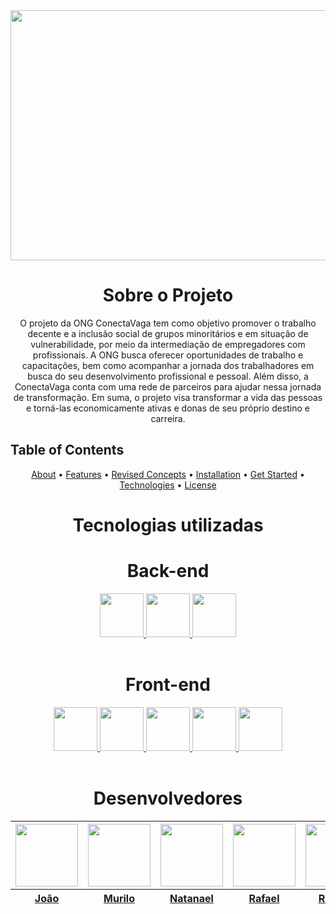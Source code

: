 <!-- BANNER DO NOSSO PROJETO -->
<div align=center>
  <img width=800px height=400px src="https://ik.imagekit.io/6kg1q0s1r/C%C3%B3pia_de_Banners.png?updatedAt=1681922292947"  />
</div>


<!-- LOGO -->

<h1 align=center> Sobre o Projeto </h1>

<p align=center>O projeto da ONG ConectaVaga tem como objetivo promover o trabalho decente e a inclusão social de grupos minoritários e em situação de vulnerabilidade, por meio da intermediação de empregadores com profissionais. 
A ONG busca oferecer oportunidades de trabalho e capacitações, bem como acompanhar a jornada dos trabalhadores em busca do seu desenvolvimento profissional e pessoal. Além disso, a ConectaVaga conta com uma rede de parceiros para ajudar nessa jornada de transformação. Em suma, o projeto visa transformar a vida das pessoas e torná-las economicamente ativas e donas de seu próprio destino e carreira.
</p>

## Table of Contents

<p align="center">
 <a href="#about">About</a> •
 <a href="#features">Features</a> •
 <a href="#revised-concepts">Revised Concepts</a> • 
 <a href="#installation">Installation</a> • 
 <a href="#getting-started">Get Started</a> • 
 <a href="#technologies">Technologies</a> • 
 <a href="Desenvolvedores">License</a>
</p>


<h1 align=center> Tecnologias utilizadas </a> 
<!-- ALGUM BANNER SOBRE TECNOLOGIAS -->

<h1 align=center> Back-end </h1>

<div style=inline align=center >
  <a href='https://docs.oracle.com/en/java/'>
    <img width=70px src="https://cdn.jsdelivr.net/gh/devicons/devicon/icons/java/java-original-wordmark.svg" />
  </a>
  <a href='https://dev.mysql.com/doc/'>
    <img width=70px src="https://cdn.jsdelivr.net/gh/devicons/devicon/icons/mysql/mysql-original-wordmark.svg" />
  </a>
  <a href='https://docs.spring.io/spring-boot/docs/current/reference/htmlsingle/'>
    <img width=70px src="https://cdn.jsdelivr.net/gh/devicons/devicon/icons/spring/spring-original-wordmark.svg" />
  </a>
</div>
<br>


<h1  align=center>Front-end</h1>

<div style=inline align=center>
  <a href='https://developer.mozilla.org/en-US/docs/Glossary/HTML5'>
    <img width=70px src="https://cdn.jsdelivr.net/gh/devicons/devicon/icons/html5/html5-original-wordmark.svg" />
  </a>
  <a href='https://developer.mozilla.org/en-US/docs/Web/CSS'>
    <img width=70px src="https://cdn.jsdelivr.net/gh/devicons/devicon/icons/css3/css3-original-wordmark.svg" />
  </a>
  <a href='https://javascript.info/'>
    <img width=70px src="https://cdn.jsdelivr.net/gh/devicons/devicon/icons/javascript/javascript-original.svg" />
  </a>
  <a href='https://react.dev/blog/2023/03/16/introducing-react-dev'>
    <img width=70px src="https://cdn.jsdelivr.net/gh/devicons/devicon/icons/react/react-original-wordmark.svg" />
  </a>
  <a href='https://www.typescriptlang.org/docs/'>
   <img width=70px src="https://cdn.jsdelivr.net/gh/devicons/devicon/icons/typescript/typescript-original.svg" />
  </a>
</div>
  <br>

<!-- ICONES DAS TECNOLOGIAS -->

<h1 align=center> Desenvolvedores </h1> 

<div align=center>
    <table>
      <thead>
        <tr>
          <th><img src="https://avatars.githubusercontent.com/u/124622333?v=4" width=100 height=100 ></th>
          <th><img src="https://avatars.githubusercontent.com/u/122796061?v=4" width=100 height=100 ></th>
          <th><img src="https://avatars.githubusercontent.com/u/123839425?v=4" width=100 height=100 ></th>
          <th><img src="https://avatars.githubusercontent.com/u/93882803?v=4" width=100 height=100 ></th>
          <th><img src="https://avatars.githubusercontent.com/u/96356018?v=4" width=100 height=100 ></th>
          <th><img src="https://avatars.githubusercontent.com/u/41052229?v=4" width=100 height=100 ></th>
          <th><img src="https://avatars.githubusercontent.com/u/101155320?v=4" width=100 height=100 ></th>
        </tr>
        <tr>
          <th><a href='https://github.com/Joaopanzo261' target="_blank" rel=noreferrer>João</a></th>
          <th><a href='https://github.com/MuRibeiro' target="_blank" rel=noreferrer>Murilo</th>
          <th><a href='https://github.com/natanael-bento' target="_blank" rel=noreferrer>Natanael</th>
          <th><a href='https://github.com/RafaelAstora' target="_blank" rel=noreferrer>Rafael</th>
          <th><a href='https://github.com/rebecasantana' target="_blank" rel=noreferrer>Rebeca</th>
          <th><a href='https://github.com/ronyrst' target="_blank" rel=noreferrer>Rony</th>
          <th><a href='https://github.com/vfpark' target="_blank" rel=noreferrer>Vitoria</th>
        </tr>
      </thead>
    </table>
</div>
